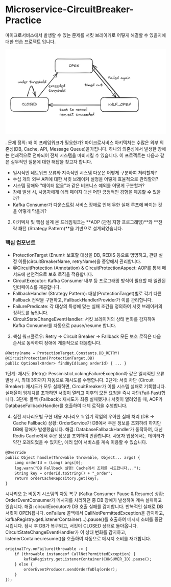 # Microservice-CircuitBreaker-Practice
마이크로서비스에서 발생할 수 있는 문제를 서킷 브레이커로 어떻게 해결할 수 있을지에 대한 연습 프로젝트 입니다.

![아키텍처 다이어그램](./image/circuitbreaker-architecture.png)

. 문제 정의: 왜 이 프레임워크가 필요한가?
마이크로서비스 아키텍처는 수많은 외부 의존성(DB, Cache, API, Message Queue)을가집니다. 하나의 의존성에서 발생한 장애는 연쇄적으로 전파되어 전체 시스템을 마비시킬 수 있습니다.
이 프로젝트는 다음과 같은 실무적인 질문에 대한 해답을 찾고자 합니다.

- 일시적인 네트워크 오류와 지속적인 시스템 다운은 어떻게 구분하여 처리할까?
- 수십 개의 외부 API에 대한 서킷 브레이커 설정을 어떻게 효율적으로 관리할까?
- 시스템 장애와 "데이터 없음"과 같은 비즈니스 예외를 어떻게 구분할까?
- 장애 발생 시, 사용자에게 에러 페이지 대신 어떤 긍정적인 경험을 제공할 수 있을까?
- Kafka Consumer가 다운스트림 서비스 장애로 인해 무한 실패 루프에 빠지는 것을 어떻게 막을까?

2. 아키텍처 및 핵심 설계
본 프레임워크는 **AOP (관점 지향 프로그래밍)**와 **전략 패턴 (Strategy Pattern)**을 기반으로 설계되었습니다.

### 핵심 컴포넌트
- ProtectionTarget (Enum): 보호할 대상을 DB, REDIS 등으로 명명하고, 관련 설정 이름(circuitBreakerName, retryName)을 중앙에서 관리합니다.
- @CircuitProtection (Annotation) & CircuitProtectionAspect: AOP를 통해 메서드에 선언적으로 보호 로직을 적용합니다.
- CircuitExecutor: Kafka Consumer 내부 등 프로그래밍 방식이 필요할 때 일관된 인터페이스를 제공합니다.
- FallbackHandler (Strategy Pattern): 대상(ProtectionTarget)별로 각기 다른 Fallback 전략을 구현하고, FallbackHandlerProvider가 이를 관리합니다.
- FailurePredicate: 각 대상의 특성에 맞는 실패 조건을 정의하여 서킷 브레이커의 정확도를 높입니다.
- CircuitStateChangeEventHandler: 서킷 브레이커의 상태 변화를 감지하여 Kafka Consumer를 자동으로 pause/resume 합니다.

3. 핵심 워크플로우: Retry → Circuit Breaker → Fallback
모든 보호 로직은 다음 순서로 동작하여 장애에 계층적으로 대응합니다.
```
@Retry(name = ProtectionTarget.Constants.DB_RETRY)
@CircuitProtection(ProtectionTarget.DB)
public Optional<Order> findById(Long orderId) { ... }
```
1단계: 재시도 (Retry): PessimisticLockingFailureException과 같은 일시적인 오류 발생 시, 최대 3회까지 자동으로 재시도를 수행합니다.
2단계: 서킷 차단 (Circuit Breaker): 재시도가 모두 실패하면, CircuitBreaker가 이를 시스템 실패로 기록합니다. 실패율이 임계치를 초과하면 서킷이 열리고 이후의 모든 요청을 즉시 차단(Fail-Fast)합니다.
3단계: 폴백 (Fallback): 재시도가 최종 실패했거나 서킷이 열려있을 때, AOP가 DatabaseFallbackHandler를 호출하여 대체 로직을 수행합니다.

4. 실전 시나리오별 구현 내용
시나리오 1: 읽기 작업의 우아한 실패 처리 (DB → Cache Fallback)
상황: OrderService가 DB에서 주문 정보를 조회하려 하지만 DB에 장애가 발생했습니다.
해결: DatabaseFallbackHandler가 동작하여, 대신 Redis Cache에서 주문 정보를 조회하여 반환합니다. 사용자 입장에서는 데이터가 약간 오래되었을 수 있지만, 에러 없이 서비스를 계속 이용할 수 있습니다.

```
@Override
public Object handle(Throwable throwable, Object... args) {
    Long orderId = (Long) args[0];
    log.warn("DB Fallback 실행! Cache에서 조회를 시도합니다...");
    String key = orderId.toString() + "_order";
    return orderCacheRepository.get(key);
}
```
시나리오 2: 비동기 시스템의 자동 복구 (Kafka Consumer Pause & Resume)
상황: OrderEventConsumer가 메시지를 처리하던 중 DB 장애가 발생하여 계속 실패하고 있습니다.
해결:
circuitExecutor가 DB 호출 실패를 감지합니다. 반복적인 실패로 DB 서킷이 OPEN됩니다.
onFailure 콜백에서 CallNotPermittedException을 감지하고, kafkaRegistry.getListenerContainer(...).pause()를 호출하여 메시지 소비를 중단시킵니다.
잠시 후 DB가 복구되고, 서킷이 CLOSED 상태로 돌아옵니다.
CircuitStateChangeEventHandler가 이 상태 변화를 감지하고, listenerContainer.resume()을 호출하여 자동으로 메시지 소비를 재개합니다.
```
originalTry.onFailure(throwable -> {
    if (throwable instanceof CallNotPermittedException) {
        kafkaRegistry.getListenerContainer(CONSUMER_ID).pause();
    } else {
        orderEventProducer.sendOrderToDlq(order);
    }
});
```


